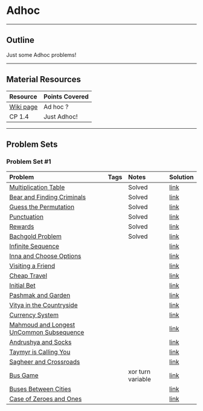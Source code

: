 # Adhoc
---
## Outline
Just some Adhoc problems!

---
## Material Resources
| Resource                  | Points Covered                  |
|:------------------------- |:--------------------------------|
| [Wiki page](https://en.wikipedia.org/wiki/Ad_hoc) | Ad hoc ? |
| CP 1.4 | Just Adhoc! |

---
## Problem Sets

### Problem Set #1 

| Problem        | Tags          | Notes  | Solution |
|:------------- |:-------------|:-----|:--------|
| [Multiplication Table](http://codeforces.com/problemset/problem/577/A) |       |Solved    | [link](http://codeforces.com/contest/577/submission/12926515) |
| [Bear and Finding Criminals](http://codeforces.com/problemset/problem/680/B) | |Solved | [link](http://codeforces.com/problemset/problem/680/B) |
| [Guess the Permutation](http://codeforces.com/problemset/problem/618/B) | |Solved | [link](http://codeforces.com/contest/618/submission/15653301)|
| [Punctuation](http://codeforces.com/problemset/problem/147/A)| |Solved | [link](http://codeforces.com/contest/147/submission/19827974)|
| [Rewards](http://codeforces.com/problemset/problem/448/A) |       | Solved   | [link](http://codeforces.com/contest/448/submission/21388142) |
| [Bachgold Problem](http://codeforces.com/contest/749/problem/A) |       |Solved     | [link](http://codeforces.com/contest/749/submission/23144882) |
| [Infinite Sequence](http://codeforces.com/problemset/problem/675/A) | | | [link](http://codeforces.com/contest/675/submission/17934991) |
| [Inna and Choose Options](http://codeforces.com/problemset/problem/400/A) | | | [link](http://codeforces.com/contest/400/submission/12474966) |
| [Visiting a Friend](http://codeforces.com/problemset/problem/902/A) |       |     | [link](http://codeforces.com/contest/902/submission/33457561) |
| [Cheap Travel](http://codeforces.com/problemset/problem/466/A) |       |     | [link](http://codeforces.com/contest/466/submission/16349453) |
| [Initial Bet](http://codeforces.com/problemset/problem/478/A) |       |     | [link](http://codeforces.com/contest/478/submission/16349663) |
| [Pashmak and Garden](http://codeforces.com/problemset/problem/459/A) |       |     | [link](http://codeforces.com/contest/459/submission/17912788) |
| [Vitya in the Countryside](http://codeforces.com/problemset/problem/719/A) |       |     | [link](http://codeforces.com/contest/719/submission/20890852) |
| [Currency System](http://codeforces.com/problemset/problem/560/A) |       |     | [link](http://codeforces.com/contest/560/submission/17421116) |
| [Mahmoud and Longest UnCommon Subsequence](http://codeforces.com/contest/766/problem/A) |       |     | [link](http://codeforces.com/contest/766/submission/24492986) |
| [Andrushya and Socks](http://codeforces.com/contest/782/problem/A) |       |     | [link](http://codeforces.com/contest/782/submission/25246355) |
| [Taymyr is Calling You](http://codeforces.com/contest/764/problem/A) |       |     | [link](http://codeforces.com/contest/764/submission/24366650) |
| [Sagheer and Crossroads](http://codeforces.com/problemset/problem/812/A) | | | [link](http://codeforces.com/contest/812/submission/27525235) |
| [Bus Game](http://codeforces.com/problemset/problem/79/A) |       |  xor turn variable   | [link](http://codeforces.com/contest/79/submission/33894006) |
| [Buses Between Cities](http://codeforces.com/problemset/problem/665/A) | | | [link](http://codeforces.com/contest/665/submission/17402539) |
| [Case of Zeroes and Ones](http://codeforces.com/problemset/problem/556/A) |       |     | [link](http://codeforces.com/contest/556/submission/17295036) |

